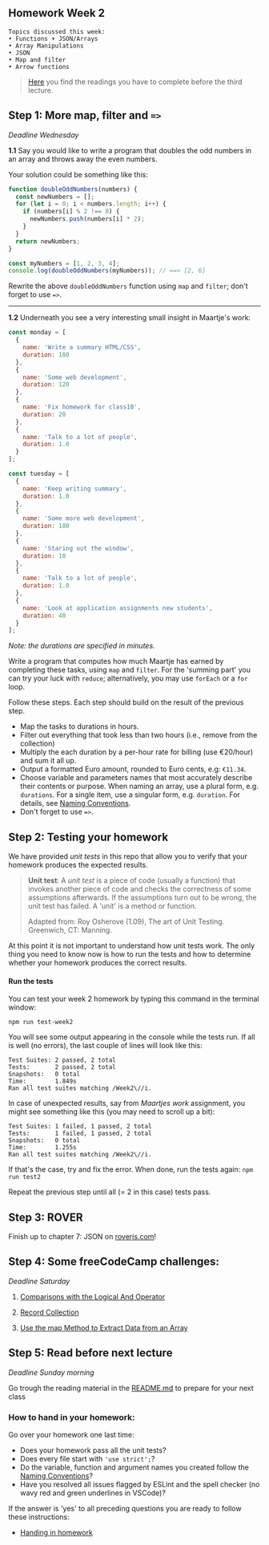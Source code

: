 ## Homework Week 2

```
Topics discussed this week:
• Functions + JSON/Arrays
• Array Manipulations
• JSON
• Map and filter
• Arrow functions
```

> [Here](/Week3/README.md) you find the readings you have to complete before the third lecture.

## Step 1: More map, filter and `=>`

_Deadline Wednesday_

**1.1** Say you would like to write a program that doubles the odd numbers in an array and throws away the even numbers.

Your solution could be something like this:

```js
function doubleOddNumbers(numbers) {
  const newNumbers = [];
  for (let i = 0; i < numbers.length; i++) {
    if (numbers[i] % 2 !== 0) {
      newNumbers.push(numbers[i] * 2);
    }
  }
  return newNumbers;
}

const myNumbers = [1, 2, 3, 4];
console.log(doubleOddNumbers(myNumbers)); // ==> [2, 6]
```

Rewrite the above `doubleOddNumbers` function using `map` and `filter`; don't forget to use `=>`.

---

**1.2** Underneath you see a very interesting small insight in Maartje's work:

```js
const monday = [
  {
    name: 'Write a summary HTML/CSS',
    duration: 180
  },
  {
    name: 'Some web development',
    duration: 120
  },
  {
    name: 'Fix homework for class10',
    duration: 20
  },
  {
    name: 'Talk to a lot of people',
    duration: 1.0
  }
];

const tuesday = [
  {
    name: 'Keep writing summary',
    duration: 1.0
  },
  {
    name: 'Some more web development',
    duration: 180
  },
  {
    name: 'Staring out the window',
    duration: 10
  },
  {
    name: 'Talk to a lot of people',
    duration: 1.0
  },
  {
    name: 'Look at application assignments new students',
    duration: 40
  }
];
```

_Note: the durations are specified in minutes._

Write a program that computes how much Maartje has earned by completing these tasks, using `map` and `filter`. For the 'summing part' you can try your luck with `reduce`; alternatively, you may use `forEach` or a `for` loop.

Follow these steps. Each step should build on the result of the previous step.

- Map the tasks to durations in hours.
- Filter out everything that took less than two hours (i.e., remove from the collection)
- Multiply the each duration by a per-hour rate for billing (use €20/hour) and sum it all up.
- Output a formatted Euro amount, rounded to Euro cents, e.g: `€11.34`.
- Choose variable and parameters names that most accurately describe their contents or purpose. When naming an array, use a plural form, e.g. `durations`. For a single item, use a singular form, e.g. `duration`. For details, see [Naming Conventions](https://github.com/HackYourFuture/fundamentals/blob/master/fundamentals/naming_conventions.md).
- Don't forget to use `=>`.

## Step 2: Testing your homework

We have provided _unit tests_ in this repo that allow you to verify that your homework produces the expected results.

> **Unit test**: A _unit test_ is a piece of code (usually a function) that invokes another piece of code and checks the correctness of some assumptions afterwards. If the assumptions turn out to be wrong, the unit test has failed. A 'unit' is a method or function.
>
> Adapted from: Roy Osherove (1.09), The art of Unit Testing. Greenwich, CT: Manning.

At this point it is not important to understand how unit tests work. The only thing you need to know now is how to run the tests and how to determine whether your homework produces the correct results.

#### Run the tests

You can test your week 2 homework by typing this command in the terminal window:

```
npm run test-week2
```

You will see some output appearing in the console while the tests run. If all is well (no errors), the last couple of lines will look like this:

```
Test Suites: 2 passed, 2 total
Tests:       2 passed, 2 total
Snapshots:   0 total
Time:        1.849s
Ran all test suites matching /Week2\//i.
```

In case of unexpected results, say from _Maartjes work_ assignment, you might see something like this (you may need to scroll up a bit):

```
Test Suites: 1 failed, 1 passed, 2 total
Tests:       1 failed, 1 passed, 2 total
Snapshots:   0 total
Time:        1.255s
Ran all test suites matching /Week2\//i.
```

If that's the case, try and fix the error. When done, run the tests again: `npm run test2`

Repeat the previous step until all (= 2 in this case) tests pass.

## Step 3: ROVER

Finish up to chapter 7: JSON on [roverjs.com](http://roverjs.com/)!

## Step 4: **Some freeCodeCamp challenges:**

_Deadline Saturday_

1. [Comparisons with the Logical And Operator](https://www.freecodecamp.com/challenges/comparisons-with-the-logical-and-operator)

2. [Record Collection](https://www.freecodecamp.com/challenges/record-collection)

3. [Use the map Method to Extract Data from an Array](https://learn.freecodecamp.org/javascript-algorithms-and-data-structures/functional-programming/use-the-map-method-to-extract-data-from-an-array)

## Step 5: Read before next lecture

_Deadline Sunday morning_

Go trough the reading material in the [README.md](/Week3/README.md) to prepare for your next class

### How to hand in your homework:

Go over your homework one last time:

- Does your homework pass all the unit tests?
- Does every file start with `'use strict';`?
- Do the variable, function and argument names you created follow the [Naming Conventions](https://github.com/HackYourFuture/fundamentals/blob/master/fundamentals/naming_conventions.md)?
- Have you resolved all issues flagged by ESLint and the spell checker (no wavy red and green underlines in VSCode)?

If the answer is 'yes' to all preceding questions you are ready to follow these instructions:

- [Handing in homework](https://github.com/HackYourFuture/fundamentals/blob/master/fundamentals/homework_pr.md)
